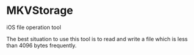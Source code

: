 # MKVStorage
iOS file operation tool

The best situation to use this tool is to read and write a file which is less than 4096 bytes frequently.
